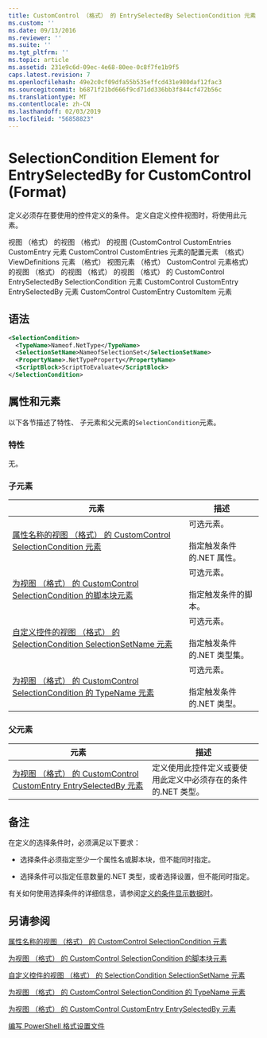 ```yaml
---
title: CustomControl （格式） 的 EntrySelectedBy SelectionCondition 元素 |Microsoft Docs
ms.custom: ''
ms.date: 09/13/2016
ms.reviewer: ''
ms.suite: ''
ms.tgt_pltfrm: ''
ms.topic: article
ms.assetid: 231e9c6d-09ec-4e68-80ee-0c8f7fe1b9f5
caps.latest.revision: 7
ms.openlocfilehash: 49e2c0cf09dfa55b535effcd431e980daf12fac3
ms.sourcegitcommit: b6871f21bd666f9cd71dd336bb3f844cf472b56c
ms.translationtype: MT
ms.contentlocale: zh-CN
ms.lasthandoff: 02/03/2019
ms.locfileid: "56858823"
---
```

# <a name="selectioncondition-element-for-entryselectedby-for-customcontrol-format"></a>SelectionCondition Element for EntrySelectedBy for CustomControl (Format)

定义必须存在要使用的控件定义的条件。 定义自定义控件视图时，将使用此元素。

视图 （格式） 的视图 （格式） 的视图 (CustomControl CustomEntries CustomEntry 元素 CustomControl CustomEntries 元素的配置元素 （格式） ViewDefinitions 元素 （格式） 视图元素 （格式） CustomControl 元素格式） 的视图 （格式） 的视图 （格式） 的视图 （格式） 的 CustomControl EntrySelectedBy SelectionCondition 元素 CustomControl CustomEntry EntrySelectedBy 元素 CustomControl CustomEntry CustomItem 元素

## <a name="syntax"></a>语法

```xml
<SelectionCondition>
  <TypeName>Nameof.NetType</TypeName>
  <SelectionSetName>NameofSelectionSet</SelectionSetName>
  <PropertyName>.NetTypeProperty</PropertyName>
  <ScriptBlock>ScriptToEvaluate</ScriptBlock>
</SelectionCondition>
```

## <a name="attributes-and-elements"></a>属性和元素

以下各节描述了特性、 子元素和父元素的`SelectionCondition`元素。

### <a name="attributes"></a>特性

无。

### <a name="child-elements"></a>子元素

|元素|描述|
|-------------|-----------------|
|[属性名称的视图 （格式） 的 CustomControl SelectionCondition 元素](./propertyname-element-for-selectioncondition-for-customcontrol-for-view-format.md)|可选元素。<br /><br /> 指定触发条件的.NET 属性。|
|[为视图 （格式） 的 CustomControl SelectionCondition 的脚本块元素](./scriptblock-element-for-selectioncondition-for-customcontrol-for-view-format.md)|可选元素。<br /><br /> 指定触发条件的脚本。|
|[自定义控件的视图 （格式） 的 SelectionCondition SelectionSetName 元素](./selectionsetname-element-for-selectioncondition-for-customcontrol-for-view-format.md)|可选元素。<br /><br /> 指定触发条件的.NET 类型集。|
|[为视图 （格式） 的 CustomControl SelectionCondition 的 TypeName 元素](./typename-element-for-selectioncondition-for-customcontrol-for-view-format.md)|可选元素。<br /><br /> 指定触发条件的.NET 类型。|

### <a name="parent-elements"></a>父元素

|元素|描述|
|-------------|-----------------|
|[为视图 （格式） 的 CustomControl CustomEntry EntrySelectedBy 元素](./entryselectedby-element-for-customentry-for-customcontrol-for-view-format.md)|定义使用此控件定义或要使用此定义中必须存在的条件的.NET 类型。|

## <a name="remarks"></a>备注

在定义的选择条件时，必须满足以下要求：

- 选择条件必须指定至少一个属性名或脚本块，但不能同时指定。

- 选择条件可以指定任意数量的.NET 类型，或者选择设置，但不能同时指定。

有关如何使用选择条件的详细信息，请参阅[定义的条件显示数据时](./defining-conditions-for-displaying-data.md)。

## <a name="see-also"></a>另请参阅

[属性名称的视图 （格式） 的 CustomControl SelectionCondition 元素](./propertyname-element-for-selectioncondition-for-customcontrol-for-view-format.md)

[为视图 （格式） 的 CustomControl SelectionCondition 的脚本块元素](./scriptblock-element-for-selectioncondition-for-customcontrol-for-view-format.md)

[自定义控件的视图 （格式） 的 SelectionCondition SelectionSetName 元素](./selectionsetname-element-for-selectioncondition-for-customcontrol-for-view-format.md)

[为视图 （格式） 的 CustomControl SelectionCondition 的 TypeName 元素](./typename-element-for-selectioncondition-for-customcontrol-for-view-format.md)

[为视图 （格式） 的 CustomControl CustomEntry EntrySelectedBy 元素](./entryselectedby-element-for-customentry-for-customcontrol-for-view-format.md)

[编写 PowerShell 格式设置文件](./writing-a-powershell-formatting-file.md)

